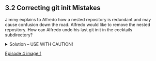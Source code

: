 
## 3.2 Correcting git init Mistakes

Jimmy explains to Alfredo how a nested repository is redundant and may cause confusion down the road. Alfredo would like to remove the nested repository. How can Alfredo undo his last git init in the cocktails subdirectory?

<details>
<summary>
  Solution – USE WITH CAUTION!
</summary>
        
  <h3>Background</h3>

Removing files from a git repository needs to be done with caution. To remove files from the working tree and not from your working directory, use

<pre>
  $ rm filename
</pre>

The file being removed has to be in sync with the branch head with no updates. If there are updates, the file can be removed by force by using the -f option. Similarly a directory can be removed from git using ```rm -r dirname``` or ```rm -rf dirname```.
 
  <h3>Solution</h3>

Git keeps all of its files in the ```.git``` directory. To recover from this little mistake, Alfredo can just remove the ```.git``` folder in the cocktails subdirectory by running the following command from inside the recipes directory:

<pre>
  $ rm -rf cocktails/.git
</pre>

But be careful! Running this command in the wrong directory, will remove the entire Git history of a project you might want to keep. Therefore, always check your current directory using the command ```pwd```.

</details>

[Episode 4 image 1](episode4_img1.md)
